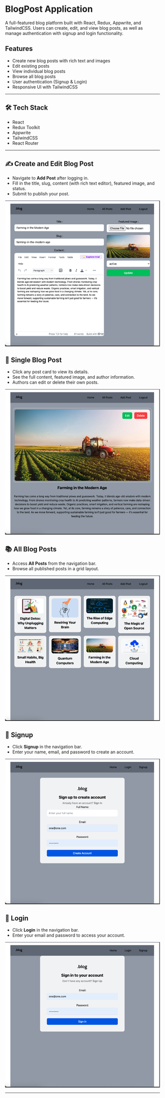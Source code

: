 # BlogPost Application

A full-featured blog platform built with React, Redux, Appwrite, and TailwindCSS. Users can create, edit, and view blog posts, as well as manage authentication with signup and login functionality.

## Features

-   Create new blog posts with rich text and images
-   Edit existing posts
-   View individual blog posts
-   Browse all blog posts
-   User authentication (Signup & Login)
-   Responsive UI with TailwindCSS

---

## 🛠️ Tech Stack

-   React
-   Redux Toolkit
-   Appwrite
-   TailwindCSS
-   React Router

---

## ✍️ Create and Edit Blog Post

-   Navigate to **Add Post** after logging in.
-   Fill in the title, slug, content (with rich text editor), featured image, and status.
-   Submit to publish your post.

![Create](./images/create.png)

## 📄 Single Blog Post

-   Click any post card to view its details.
-   See the full content, featured image, and author information.
-   Authors can edit or delete their own posts.

![blog](./images/singleBlog.png)

## 📚 All Blog Posts

-   Access **All Posts** from the navigation bar.
-   Browse all published posts in a grid layout.

![all post](./images/allpost.png)

## 🔐 Signup

-   Click **Signup** in the navigation bar.
-   Enter your name, email, and password to create an account.

![Signup](./images/signup.png)

## 🔑 Login

-   Click **Login** in the navigation bar.
-   Enter your email and password to access your account.

![login](./images/login.png)

---
